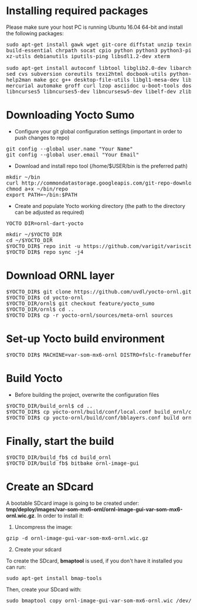 # Installing required packages

Please make sure your host PC is running Ubuntu 16.04 64-bit and install the following packages:

<pre>
sudo apt-get install gawk wget git-core diffstat unzip texinfo gcc-multilib \
build-essential chrpath socat cpio python python3 python3-pip python3-pexpect \
xz-utils debianutils iputils-ping libsdl1.2-dev xterm

sudo apt-get install autoconf libtool libglib2.0-dev libarchive-dev python-git \
sed cvs subversion coreutils texi2html docbook-utils python-pysqlite2 \
help2man make gcc g++ desktop-file-utils libgl1-mesa-dev libglu1-mesa-dev \
mercurial automake groff curl lzop asciidoc u-boot-tools dos2unix mtd-utils pv \
libncurses5 libncurses5-dev libncursesw5-dev libelf-dev zlib1g-dev
</pre>

# Downloading Yocto Sumo

- Configure your git global configuration settings (important in order to push changes to repo)

<pre>
git config --global user.name "Your Name"
git config --global user.email "Your Email"
</pre>

- Download and install repo tool (/home/$USER/bin is the preferred path)

<pre>
mkdir ~/bin
curl http://commondatastorage.googleapis.com/git-repo-downloads/repo > ~/bin/repo
chmod a+x ~/bin/repo
export PATH=~/bin:$PATH
</pre>

- Create and populate Yocto working directory (the path to the directory can be adjusted as required)

<pre>
YOCTO_DIR=ornl-dart-yocto
</pre>

<pre>
mkdir ~/$YOCTO_DIR
cd ~/$YOCTO_DIR
$YOCTO_DIR$ repo init -u https://github.com/varigit/variscite-bsp-platform.git -b sumo
$YOCTO_DIR$ repo sync -j4
</pre>

# Download ORNL layer

<pre>
$YOCTO_DIR$ git clone https://github.com/uvdl/yocto-ornl.git
$YOCTO_DIR$ cd yocto-ornl
$YOCTO_DIR/ornl$ git checkout feature/yocto_sumo
$YOCTO_DIR/ornl$ cd ..
$YOCTO_DIR$ cp -r yocto-ornl/sources/meta-ornl sources
</pre>

# Set-up Yocto build environment

<pre>
$YOCTO_DIR$ MACHINE=var-som-mx6-ornl DISTRO=fslc-framebuffer . setup-environment build_ornl
</pre>

# Build Yocto

- Before building the project, overwrite the configuration files

<pre>
$YOCTO_DIR/build_ornl$ cd ..
$YOCTO_DIR$ cp yocto-ornl/build/conf/local.conf build_ornl/conf/
$YOCTO_DIR$ cp yocto-ornl/build/conf/bblayers.conf build_ornl/conf/
</pre>

# Finally, start the build

<pre>
$YOCTO_DIR/build_fb$ cd build_ornl
$YOCTO_DIR/build_fb$ bitbake ornl-image-gui
</pre>

# Create an SDcard

A bootable SDcard image is going to be created under: **tmp/deploy/images/var-som-mx6-ornl/ornl-image-gui-var-som-mx6-ornl.wic.gz**. In order to install it:

1. Uncompress the image:

<pre>
gzip -d ornl-image-gui-var-som-mx6-ornl.wic.gz
</pre>

2. Create your sdcard

To create the SDcard, **bmaptool** is used, if you don't have it installed you can run:

<pre>
sudo apt-get install bmap-tools
</pre>

Then, create your SDcard with:

<pre>
sudo bmaptool copy ornl-image-gui-var-som-mx6-ornl.wic /dev/sdX --nobmap
</pre>